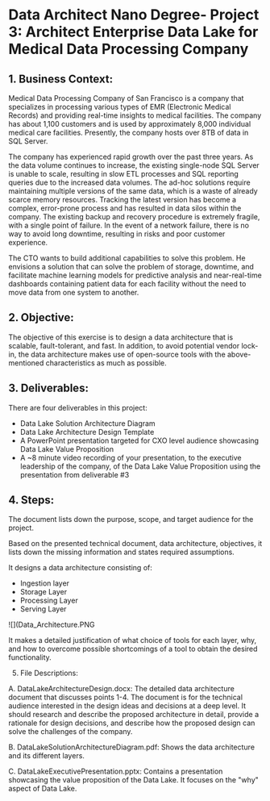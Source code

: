 # Data Architect Nano Degree- Project 3: Architect Enterprise Data Lake for Medical Data Processing Company


## 1. Business Context:

Medical Data Processing Company of San Francisco is a company that specializes in processing various types of EMR (Electronic Medical Records) and providing real-time insights to medical facilities. The company has about 1,100 customers and is used by approximately 8,000 individual medical care facilities. Presently, the company hosts over 8TB of data in SQL Server.

The company has experienced rapid growth over the past three years. As the data volume continues to increase, the existing single-node SQL Server is unable to scale, resulting in slow ETL processes and SQL reporting queries due to the increased data volumes. The ad-hoc solutions require maintaining multiple versions of the same data, which is a waste of already scarce memory resources. Tracking the latest version has become a complex, error-prone process and has resulted in data silos within the company. The existing backup and recovery procedure is extremely fragile, with a single point of failure. In the event of a network failure, there is no way to avoid long downtime, resulting in risks and poor customer experience.

The CTO wants to build additional capabilities to solve this problem. He envisions a solution that can solve the problem of storage, downtime, and facilitate machine learning models for predictive analysis and near-real-time dashboards containing patient data for each facility without the need to move data from one system to another.

## 2. Objective:

The objective of this exercise is to design a data architecture that is scalable, fault-tolerant, and fast. In addition, to avoid potential vendor lock-in, the data architecture makes use of open-source tools with the above-mentioned characteristics as much as possible.

## 3. Deliverables:

There are four deliverables in this project:

* Data Lake Solution Architecture Diagram
* Data Lake Architecture Design Template
* A PowerPoint presentation targeted for CXO level audience showcasing Data Lake Value Proposition
* A ~8 minute video recording of your presentation, to the executive leadership of the company, of the Data Lake Value Proposition using the presentation from deliverable #3


## 4. Steps:

The document lists down the purpose, scope, and target audience for the project.

Based on the presented technical document, data architecture, objectives, it lists down the missing information and states required assumptions.

It designs a data architecture consisting of:

* Ingestion layer
* Storage Layer
* Processing Layer
* Serving Layer

![](Data_Architecture.PNG 

It makes a detailed justification of what choice of tools for each layer, why, and how to overcome possible shortcomings of a tool to obtain the desired functionality.

5. File Descriptions:

A. DataLakeArchitectureDesign.docx: The detailed data architecture document that discusses points 1-4. The document is for the technical audience interested in the design ideas and decisions at a deep level. It should research and describe the proposed architecture in detail, provide a rationale for design decisions, and describe how the proposed design can solve the challenges of the company.

B. DataLakeSolutionArchitectureDiagram.pdf: Shows the data architecture and its different layers.

C. DataLakeExecutivePresentation.pptx: Contains a presentation showcasing the value proposition of the Data Lake. It focuses on the "why" aspect of Data Lake.
